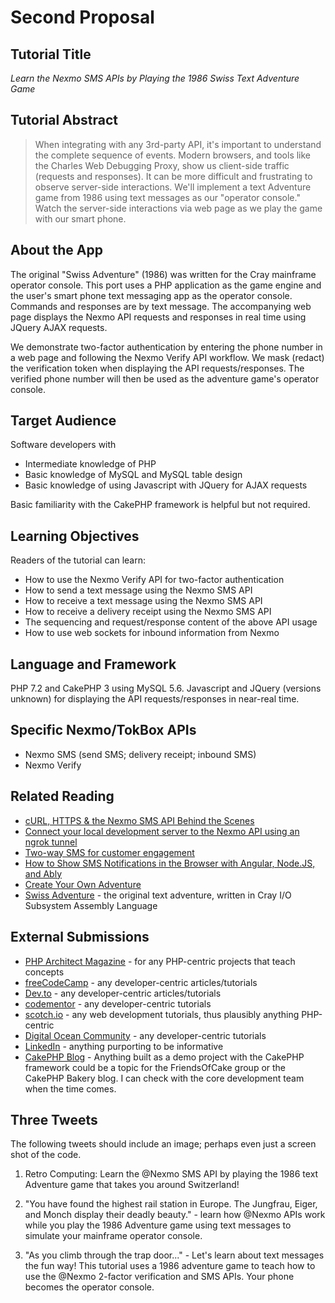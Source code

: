 # Second Proposal

## Tutorial Title

_Learn the Nexmo SMS APIs by Playing the 1986 Swiss Text Adventure Game_

## Tutorial Abstract

> When integrating with any 3rd-party API, it's important to understand the complete
> sequence of events. Modern browsers, and tools like the Charles Web Debugging Proxy,
> show us client-side traffic (requests and responses). It can be more difficult and
> frustrating to observe server-side interactions. We'll implement a text Adventure
> game from 1986 using text messages as our "operator console." Watch the server-side
> interactions via web page as we play the game with our smart phone.

## About the App

The original "Swiss Adventure" (1986) was written for the Cray mainframe operator
console. This port uses a PHP application as the game engine and the user's smart
phone text messaging app as the operator console. Commands and responses are by
text message. The accompanying web page displays the Nexmo API requests and responses
in real time using JQuery AJAX requests.

We demonstrate two-factor authentication by entering the phone number in a web page
and following the Nexmo Verify API workflow. We mask (redact) the verification token
when displaying the API requests/responses. The verified phone number will then be
used as the adventure game's operator console.

## Target Audience

Software developers with 

 - Intermediate knowledge of PHP
 - Basic knowledge of MySQL and MySQL table design
 - Basic knowledge of using Javascript with JQuery for AJAX requests
 
Basic familiarity with the CakePHP framework is helpful but not required.

## Learning Objectives

Readers of the tutorial can learn:

 - How to use the Nexmo Verify API for two-factor authentication
 - How to send a text message using the Nexmo SMS API
 - How to receive a text message using the Nexmo SMS API
 - How to receive a delivery receipt using the Nexmo SMS API
 - The sequencing and request/response content of the above API usage
 - How to use web sockets for inbound information from Nexmo
 
## Language and Framework

PHP 7.2 and CakePHP 3 using MySQL 5.6. Javascript and JQuery (versions unknown)
for displaying the API requests/responses in near-real time.

## Specific Nexmo/TokBox APIs

 - Nexmo SMS (send SMS; delivery receipt; inbound SMS)
 - Nexmo Verify

## Related Reading

 - [cURL, HTTPS & the Nexmo SMS API Behind the Scenes](https://www.nexmo.com/blog/2018/11/06/curl-https-nexmo-sms-api-behind-the-scenes-dr/)
 - [Connect your local development server to the Nexmo API using an ngrok tunnel](https://www.nexmo.com/blog/2017/07/04/local-development-nexmo-ngrok-tunnel-dr/)
 - [Two-way SMS for customer engagement](https://developer.nexmo.com/tutorials/two-way-sms-for-customer-engagement)
 - [How to Show SMS Notifications in the Browser with Angular, Node.JS, and Ably](https://www.nexmo.com/blog/2018/08/07/sms-notifications-browser-with-angular-node-ably-dr/)
 - [Create Your Own Adventure](https://github.com/nexmo-community/create-your-own-adventure)
 - [Swiss Adventure](https://github.com/ewbarnard/InsidePHP/blob/master/APML/swiss.txt) - the original
   text adventure, written in Cray I/O Subsystem Assembly Language
   
## External Submissions

 - [PHP Architect Magazine](https://www.phparch.com/) - for any PHP-centric projects that teach concepts
 - [freeCodeCamp](https://medium.freecodecamp.org/) - any developer-centric articles/tutorials
 - [Dev.to](https://dev.to/) - any developer-centric articles/tutorials
 - [codementor](https://www.codementor.io/community/trending) - any developer-centric tutorials
 - [scotch.io](https://scotch.io/) - any web development tutorials, thus plausibly anything PHP-centric
 - [Digital Ocean Community](https://www.digitalocean.com/community/tutorials) - any developer-centric tutorials
 - [LinkedIn](https://www.linkedin.com/) - anything purporting to be informative
 - [CakePHP Blog](https://bakery.cakephp.org/) - Anything built as a demo project with the CakePHP framework
   could be a topic for the FriendsOfCake group or the CakePHP Bakery blog. I can check with the core development
   team when the time comes.
   
## Three Tweets

The following tweets should include an image; perhaps even just a screen shot of the code.

1. Retro Computing: Learn the @Nexmo SMS API by playing the 1986 text Adventure game that takes you around Switzerland!

2. "You have found the highest rail station in Europe. The Jungfrau, Eiger, and Monch display their deadly beauty." - learn how @Nexmo APIs work while you play the 1986 Adventure game using text messages to simulate your mainframe operator console.

3. "As you climb through the trap door..." - Let's learn about text messages the fun way! This tutorial uses a 1986 adventure game to teach how to use the @Nexmo 2-factor verification and SMS APIs. Your phone becomes the operator console.
